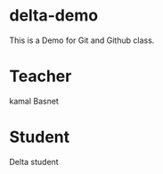 # delta-demo
This is a Demo for Git and Github class.
# Teacher
kamal Basnet

# Student
Delta student